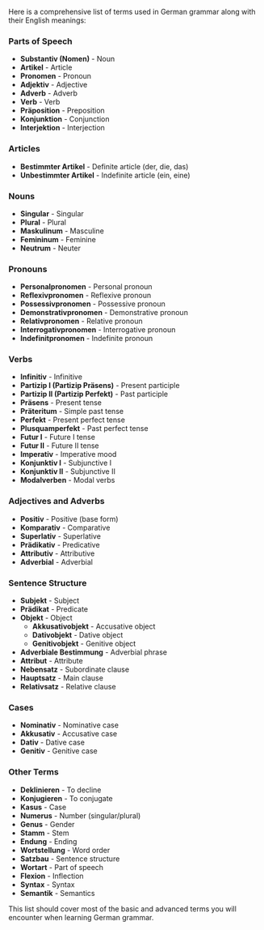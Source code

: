 Here is a comprehensive list of terms used in German grammar along with their English meanings:

### Parts of Speech
- **Substantiv (Nomen)** - Noun
- **Artikel** - Article
- **Pronomen** - Pronoun
- **Adjektiv** - Adjective
- **Adverb** - Adverb
- **Verb** - Verb
- **Präposition** - Preposition
- **Konjunktion** - Conjunction
- **Interjektion** - Interjection

### Articles
- **Bestimmter Artikel** - Definite article (der, die, das)
- **Unbestimmter Artikel** - Indefinite article (ein, eine)

### Nouns
- **Singular** - Singular
- **Plural** - Plural
- **Maskulinum** - Masculine
- **Femininum** - Feminine
- **Neutrum** - Neuter

### Pronouns
- **Personalpronomen** - Personal pronoun
- **Reflexivpronomen** - Reflexive pronoun
- **Possessivpronomen** - Possessive pronoun
- **Demonstrativpronomen** - Demonstrative pronoun
- **Relativpronomen** - Relative pronoun
- **Interrogativpronomen** - Interrogative pronoun
- **Indefinitpronomen** - Indefinite pronoun

### Verbs
- **Infinitiv** - Infinitive
- **Partizip I (Partizip Präsens)** - Present participle
- **Partizip II (Partizip Perfekt)** - Past participle
- **Präsens** - Present tense
- **Präteritum** - Simple past tense
- **Perfekt** - Present perfect tense
- **Plusquamperfekt** - Past perfect tense
- **Futur I** - Future I tense
- **Futur II** - Future II tense
- **Imperativ** - Imperative mood
- **Konjunktiv I** - Subjunctive I
- **Konjunktiv II** - Subjunctive II
- **Modalverben** - Modal verbs

### Adjectives and Adverbs
- **Positiv** - Positive (base form)
- **Komparativ** - Comparative
- **Superlativ** - Superlative
- **Prädikativ** - Predicative
- **Attributiv** - Attributive
- **Adverbial** - Adverbial

### Sentence Structure
- **Subjekt** - Subject
- **Prädikat** - Predicate
- **Objekt** - Object
  - **Akkusativobjekt** - Accusative object
  - **Dativobjekt** - Dative object
  - **Genitivobjekt** - Genitive object
- **Adverbiale Bestimmung** - Adverbial phrase
- **Attribut** - Attribute
- **Nebensatz** - Subordinate clause
- **Hauptsatz** - Main clause
- **Relativsatz** - Relative clause

### Cases
- **Nominativ** - Nominative case
- **Akkusativ** - Accusative case
- **Dativ** - Dative case
- **Genitiv** - Genitive case

### Other Terms
- **Deklinieren** - To decline
- **Konjugieren** - To conjugate
- **Kasus** - Case
- **Numerus** - Number (singular/plural)
- **Genus** - Gender
- **Stamm** - Stem
- **Endung** - Ending
- **Wortstellung** - Word order
- **Satzbau** - Sentence structure
- **Wortart** - Part of speech
- **Flexion** - Inflection
- **Syntax** - Syntax
- **Semantik** - Semantics

This list should cover most of the basic and advanced terms you will encounter when learning German grammar.